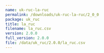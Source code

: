 ```yaml
---
name: uk-ruc-la-ruc
permalink: /downloads/uk-ruc-la-ruc/2_0_0
package: uk_ruc
title: la_ruc
filename: la_ruc.csv
version: 2.0.0
full_version: 2.0.0
file: /data/uk_ruc/2.0.0/la_ruc.csv
---
```

